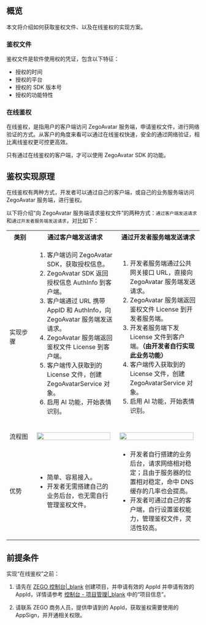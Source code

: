 ## 概览

本文将介绍如何获取鉴权文件、以及在线鉴权的实现方案。

### 鉴权文件

鉴权文件是软件使用权的凭证，包含以下特征：

- 授权的时间
- 授权的平台
- 授权的 SDK 版本号
- 授权的功能特性


### 在线鉴权

在线鉴权，是指用户的客户端访问 ZegoAvatar 服务端，申请鉴权文件，进行网络验证的方式。从客户的角度来看可以通过在线鉴权快速，安全的通过网络验证，相比离线鉴权更可控更高效。

只有通过在线鉴权的客户端，才可以使用 ZegoAvatar SDK 的功能。

## 鉴权实现原理

在线鉴权有两种方式，开发者可以通过自己的客户端，或自己的业务服务端访问 ZegoAvatar 服务端，进行鉴权。

以下将介绍“向 ZegoAvatar 服务端请求鉴权文件”的两种方式：`通过客户端发送请求`和`通过开发者服务端发送请求`，对比如下：

<table>
  <colgroup>
    <col width="14%">
    <col width="43%">
    <col width="43%">
  </colgroup>
  <tbody><tr>
    <th>类别</th>
    <th>通过客户端发送请求</th>
    <th>通过开发者服务端发送请求</th>
  </tr>
  <tr>
    <td>实现步骤</td>
    <td><ol><li>客户端访问 ZegoAvatar SDK，获取授权信息。</li><li>ZegoAvatar SDK 返回授权信息 AuthInfo 到客户端。</li><li>客户端通过 URL 携带 AppID 和 AuthInfo，向 ZegoAvatar 服务端发送请求。</li><li>ZegoAvatar 服务端返回鉴权文件 License 到客户端。</li><li>客户端传入获取到的 License 文件，创建 ZegoAvatarService 对象。</li><li>启用 AI 功能，开始表情识别。</li>&nbsp;</ol></td>
    <td><ol>&nbsp;<li>开发者服务端通过公共网关接口 URL，直接向 ZegoAvatar 服务端发送请求。</li><li>ZegoAvatar 服务端返回鉴权文件 License 到开发者服务端。</li>
<li>开发者服务端下发 License 文件到客户端。<b>（由开发者自行实现此业务功能）</b></li><li>客户端传入获取到的 License 文件，创建 ZegoAvatarService 对象。</li><li>启用 AI 功能，开始表情识别。</li>&nbsp;</ol></td>
  </tr>
  <tr>
    <td>流程图</td>
    <td><img src="http://doc.oa.zego.im/Pics/ZegoAvatar/avatar_flow_1.png" width="98%"></td>
    <td><img src="http://doc.oa.zego.im/Pics/ZegoAvatar/avatar_flow_2.png" width="98%"></td>
  </tr>
  <tr>
    <td>优势</td>
    <td><ul><li>简单、容易接入。</li><li>开发者无需搭建自己的业务后台，也无需自行管理鉴权文件。</li></ul></td>
    <td><ul><li>开发者自行搭建的业务后台，请求网络相对稳定；且由于服务器的位置相对稳定，命中 DNS 缓存的几率也会提高。</li><li>开发者可通过自己的客户端，自行设置鉴权能力，管理鉴权文件，灵活性较高。</li></ul></td>
  </tr>
</tbody></table>



## 前提条件

实现“在线鉴权”之前：

1. 请先在 [ZEGO 控制台\|_blank](https://console.zego.im/) 创建项目，并申请有效的 AppId 并申请有效的 AppId，详情请参考 [控制台 - 项目管理\|_blank](#12107) 中的“项目信息”。

2. 请联系 ZEGO 商务人员，提供申请到的 AppId，获取鉴权需要使用的 AppSign，并开通相关权限。
